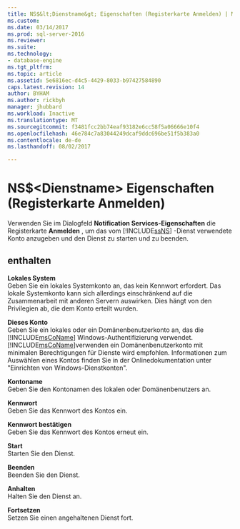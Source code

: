 ```yaml
---
title: NS$&lt;Dienstname&gt; Eigenschaften (Registerkarte Anmelden) | Microsoft Docs
ms.custom: 
ms.date: 03/14/2017
ms.prod: sql-server-2016
ms.reviewer: 
ms.suite: 
ms.technology:
- database-engine
ms.tgt_pltfrm: 
ms.topic: article
ms.assetid: 5e6816ec-d4c5-4429-8033-b97427584890
caps.latest.revision: 14
author: BYHAM
ms.author: rickbyh
manager: jhubbard
ms.workload: Inactive
ms.translationtype: MT
ms.sourcegitcommit: f3481fcc2bb74eaf93182e6cc58f5a06666e10f4
ms.openlocfilehash: 46e784c7a83044249dcaf9ddc696be51f5b383a0
ms.contentlocale: de-de
ms.lasthandoff: 08/02/2017

---
```

# <a name="nsltservice-namegt-properties-log-on-tab"></a>NS$&lt;Dienstname&gt; Eigenschaften (Registerkarte Anmelden)
  Verwenden Sie im Dialogfeld **Notification Services-Eigenschaften** die Registerkarte **Anmelden** , um das vom [!INCLUDE[ssNS](../../includes/ssns-md.md)] -Dienst verwendete Konto anzugeben und den Dienst zu starten und zu beenden.  
  
## <a name="options"></a>enthalten  
 **Lokales System**  
 Geben Sie ein lokales Systemkonto an, das kein Kennwort erfordert. Das lokale Systemkonto kann sich allerdings einschränkend auf die Zusammenarbeit mit anderen Servern auswirken. Dies hängt von den Privilegien ab, die dem Konto erteilt wurden.  
  
 **Dieses Konto**  
 Geben Sie ein lokales oder ein Domänenbenutzerkonto an, das die [!INCLUDE[msCoName](../../includes/msconame-md.md)] Windows-Authentifizierung verwendet. [!INCLUDE[msCoName](../../includes/msconame-md.md)]verwenden ein Domänenbenutzerkonto mit minimalen Berechtigungen für Dienste wird empfohlen. Informationen zum Auswählen eines Kontos finden Sie in der Onlinedokumentation unter "Einrichten von Windows-Dienstkonten".  
  
 **Kontoname**  
 Geben Sie den Kontonamen des lokalen oder Domänenbenutzers an.  
  
 **Kennwort**  
 Geben Sie das Kennwort des Kontos ein.  
  
 **Kennwort bestätigen**  
 Geben Sie das Kennwort des Kontos erneut ein.  
  
 **Start**  
 Starten Sie den Dienst.  
  
 **Beenden**  
 Beenden Sie den Dienst.  
  
 **Anhalten**  
 Halten Sie den Dienst an.  
  
 **Fortsetzen**  
 Setzen Sie einen angehaltenen Dienst fort.  
  
  

